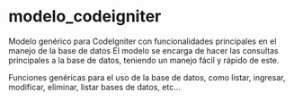 # modelo_codeigniter
Modelo genérico para CodeIgniter con funcionalidades principales en el manejo de la base de datos
El modelo se encarga de hacer las consultas principales a la base de datos, teniendo un manejo fácil y rápido de este.

Funciones genéricas para el uso de la base de datos, como listar, ingresar, modificar, eliminar, listar bases de datos, etc...
